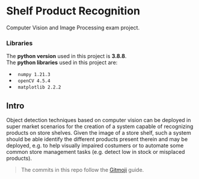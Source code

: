 # Shelf Product Recognition
Computer Vision and Image Processing exam project.

### Libraries
The **python version** used in this project is **3.8.8**.  
The **python libraries** used in this project are:  
- ``` numpy 1.21.3```
- ``` openCV 4.5.4```
- ``` matplotlib 2.2.2```

## Intro
Object detection techniques based on computer vision can be deployed in super market scenarios for the creation of a system capable of recognizing products on store shelves.
Given the image of a store shelf, such a system should be able identify the different products present therein and may be deployed, e.g. to help visually impaired costumers or to automate some common store management tasks (e.g. detect low in stock or misplaced products).

> The commits in this repo follow the [Gitmoji](https://gitmoji.carloscuesta.me/) guide.
